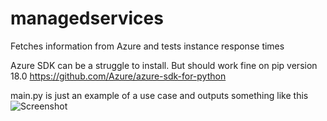 # managedservices

Fetches information from Azure and tests instance response times

Azure SDK can be a struggle to install. But should work fine on pip version 18.0 https://github.com/Azure/azure-sdk-for-python

main.py is just an example of a use case and outputs something like this ![Screenshot](https://i.imgur.com/m313oYA.png)

